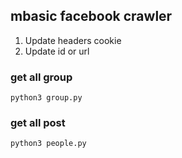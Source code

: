 ## mbasic facebook crawler 

1. Update headers cookie
2. Update id or url 

### get all group
```
python3 group.py
```

### get all post
```
python3 people.py
```